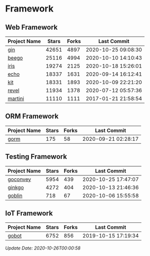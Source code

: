 # Framework

## Web Framework
| Project Name | Stars | Forks | Last Commit |
| ------------ | ----- | ----- | ----------- |
| [gin](https://github.com/gin-gonic/gin) | 42651 | 4897 | 2020-10-25 09:08:30 |
| [beego](https://github.com/astaxie/beego) | 25116 | 4994 | 2020-10-10 14:10:43 |
| [iris](https://github.com/kataras/iris) | 19274 | 2125 | 2020-10-18 15:26:01 |
| [echo](https://github.com/labstack/echo) | 18337 | 1631 | 2020-09-14 16:12:41 |
| [kit](https://github.com/go-kit/kit) | 18331 | 1893 | 2020-10-09 22:21:20 |
| [revel](https://github.com/revel/revel) | 11934 | 1378 | 2020-07-12 05:57:36 |
| [martini](https://github.com/go-martini/martini) | 11110 | 1111 | 2017-01-21 21:58:54 |

## ORM Framework
| Project Name | Stars | Forks | Last Commit |
| ------------ | ----- | ----- | ----------- |
| [gorm](https://github.com/jinzhu/gorm) | 175 | 58 | 2020-09-21 02:28:17 |

## Testing Framework
| Project Name | Stars | Forks | Last Commit |
| ------------ | ----- | ----- | ----------- |
| [goconvey](https://github.com/smartystreets/goconvey) | 5954 | 439 | 2020-10-25 17:47:07 |
| [ginkgo](https://github.com/onsi/ginkgo) | 4272 | 404 | 2020-10-13 21:46:36 |
| [goblin](https://github.com/franela/goblin) | 718 | 67 | 2020-10-06 15:55:58 |

## IoT Framework
| Project Name | Stars | Forks | Last Commit |
| ------------ | ----- | ----- | ----------- |
| [gobot](https://github.com/hybridgroup/gobot) | 6752 | 856 | 2019-10-15 17:19:34 |

*Update Date: 2020-10-26T00:00:58*